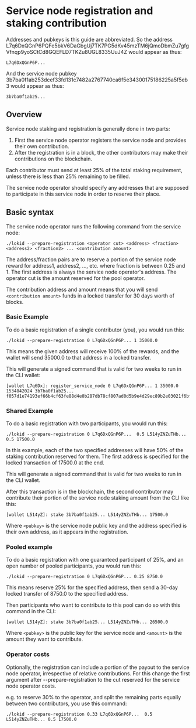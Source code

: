 # Service node registration and staking contribution

Addresses and pubkeys is this guide are abbreviated. So the address L7q6DxQGnP6PQFe5bkV6DaGbgUj7TK7PG5dKv45mzTM6jQmoDbmZu7gfgVfnqp9yoSCtCd8GQEFLD7TKZu8UGL8335UuJ4Z would appear as thus:

    L7q6DxQGnP6P...

And the service node pubkey 3b7ba0f1ab253dcef33fd131c7482a2767740ca6f5e34300175186225a5f5eb3 would appear as thus:

    3b7ba0f1ab25...

## Overview

Service node staking and registration is generally done in two parts:

1. First the service node operator registers the service node and provides
   their own contribution.
2. After the registration is in a block, the other contributors may make their
   contributions on the blockchain.

Each contributor must send at least 25% of the total staking requirement,
unless there is less than 25% remaining to be filled.

The service node operator should specify any addresses that are supposed to
participate in this service node in order to reserve their place.

## Basic syntax

The service node operator runs the following command from the service node:

    ./lokid --prepare-registration <operator cut> <address> <fraction> <address2> <fraction2> ... <contribution amount>

The address/fraction pairs are to reserve a portion of the service node reward for address1, address2, ..., etc. where fraction is between 0.25 and 1.
The first address is always the service node operator's address. The operator cut is the amount reserved for the pool operator.

The contribution address and amount means that you will send `<contribution amount>` funds in a locked transfer for 30 days worth of blocks.

### Basic Example

To do a basic registration of a single contributor (you), you would run this:

    ./lokid --prepare-registration 0 L7q6DxQGnP6P... 1 35000.0

This means the given address will receive 100% of the rewards, and the wallet will send 35000.0 to that address in a locked transfer.

This will generate a signed command that is valid for two weeks to run in the CLI wallet:

    [wallet L7q6Dx]: register_service_node 0 L7q6DxQGnP6P... 1 35000.0 1534842024 3b7ba0f1ab25... f057d1e74193ef66b4cf63fe88d4e0b287db78cf807ad0d5b9e4d29ec89b2e03021f6bfc4369ab18288acb390c082338ac78ed39fd1a6c03a30acdce0bcb3205

### Shared Example

To do a basic registration with two participants, you would run this:

    ./lokid --prepare-registration 0 L7q6DxQGnP6P...  0.5 L514yZNZuTHb... 0.5 17500.0

In this example, each of the two specified addresses will have 50% of the staking contribution reserved for them. The first address is specified for the locked transaction of 17500.0 at the end.

This will generate a signed command that is valid for two weeks to run in the CLI wallet.

After this transaction is in the blockchain, the second contributor may contribute their portion of the service node staking amount from the CLI like this:

    [wallet L514yZ]: stake 3b7ba0f1ab25... L514yZNZuTHb... 17500.0

Where `<pubkey>` is the service node public key and the address specified is their own address, as it appears in the registration.

### Pooled example

To do a basic registration with one guaranteed participant of 25%, and an open number of pooled participants, you would run this:

    ./lokid --prepare-registration 0 L7q6DxQGnP6P... 0.25 8750.0

This means reserve 25% for the specified address, then send a 30-day locked transfer of 8750.0 to the specified address.

Then participants who want to contribute to this pool can do so with this command in the CLI:

    [wallet L514yZ]: stake 3b7ba0f1ab25... L514yZNZuTHb... 26500.0

Where `<pubkey>` is the public key for the service node and `<amount>` is the amount they want to contribute.

### Operator costs

Optionally, the registration can include a portion of the payout to the service node operator, irrespective of relative contributions. For this change the first argument after --prepare-registration to the cut reserved for the service node operator costs.

e.g. to reserve 30% to the operator, and split the remaining parts equally between two contributors, you use this command:

    ./lokid --prepare-registration 0.33 L7q6DxQGnP6P...  0.5 L514yZNZuTHb... 0.5 17500.0
